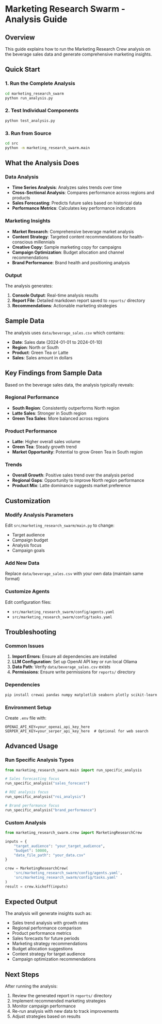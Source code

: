 # Marketing Research Swarm - Analysis Guide

## Overview
This guide explains how to run the Marketing Research Crew analysis on the beverage sales data and generate comprehensive marketing insights.

## Quick Start

### 1. Run the Complete Analysis
```bash
cd marketing_research_swarm
python run_analysis.py
```

### 2. Test Individual Components
```bash
python test_analysis.py
```

### 3. Run from Source
```bash
cd src
python -m marketing_research_swarm.main
```

## What the Analysis Does

### Data Analysis
- **Time Series Analysis**: Analyzes sales trends over time
- **Cross-Sectional Analysis**: Compares performance across regions and products
- **Sales Forecasting**: Predicts future sales based on historical data
- **Performance Metrics**: Calculates key performance indicators

### Marketing Insights
- **Market Research**: Comprehensive beverage market analysis
- **Content Strategy**: Targeted content recommendations for health-conscious millennials
- **Creative Copy**: Sample marketing copy for campaigns
- **Campaign Optimization**: Budget allocation and channel recommendations
- **Brand Performance**: Brand health and positioning analysis

### Output
The analysis generates:
1. **Console Output**: Real-time analysis results
2. **Report File**: Detailed markdown report saved to `reports/` directory
3. **Recommendations**: Actionable marketing strategies

## Sample Data
The analysis uses `data/beverage_sales.csv` which contains:
- **Date**: Sales date (2024-01-01 to 2024-01-10)
- **Region**: North or South
- **Product**: Green Tea or Latte
- **Sales**: Sales amount in dollars

## Key Findings from Sample Data
Based on the beverage sales data, the analysis typically reveals:

### Regional Performance
- **South Region**: Consistently outperforms North region
- **Latte Sales**: Stronger in South region
- **Green Tea Sales**: More balanced across regions

### Product Performance
- **Latte**: Higher overall sales volume
- **Green Tea**: Steady growth trend
- **Market Opportunity**: Potential to grow Green Tea in South region

### Trends
- **Overall Growth**: Positive sales trend over the analysis period
- **Regional Gaps**: Opportunity to improve North region performance
- **Product Mix**: Latte dominance suggests market preference

## Customization

### Modify Analysis Parameters
Edit `src/marketing_research_swarm/main.py` to change:
- Target audience
- Campaign budget
- Analysis focus
- Campaign goals

### Add New Data
Replace `data/beverage_sales.csv` with your own data (maintain same format)

### Customize Agents
Edit configuration files:
- `src/marketing_research_swarm/config/agents.yaml`
- `src/marketing_research_swarm/config/tasks.yaml`

## Troubleshooting

### Common Issues
1. **Import Errors**: Ensure all dependencies are installed
2. **LLM Configuration**: Set up OpenAI API key or run local Ollama
3. **Data Path**: Verify `data/beverage_sales.csv` exists
4. **Permissions**: Ensure write permissions for `reports/` directory

### Dependencies
```bash
pip install crewai pandas numpy matplotlib seaborn plotly scikit-learn statsmodels
```

### Environment Setup
Create `.env` file with:
```
OPENAI_API_KEY=your_openai_api_key_here
SERPER_API_KEY=your_serper_api_key_here  # Optional for web search
```

## Advanced Usage

### Run Specific Analysis Types
```python
from marketing_research_swarm.main import run_specific_analysis

# Sales forecasting focus
run_specific_analysis("sales_forecast")

# ROI analysis focus
run_specific_analysis("roi_analysis")

# Brand performance focus
run_specific_analysis("brand_performance")
```

### Custom Analysis
```python
from marketing_research_swarm.crew import MarketingResearchCrew

inputs = {
    "target_audience": "your_target_audience",
    "budget": 50000,
    "data_file_path": "your_data.csv"
}

crew = MarketingResearchCrew(
    'src/marketing_research_swarm/config/agents.yaml',
    'src/marketing_research_swarm/config/tasks.yaml'
)
result = crew.kickoff(inputs)
```

## Expected Output

The analysis will generate insights such as:
- Sales trend analysis with growth rates
- Regional performance comparison
- Product performance metrics
- Sales forecasts for future periods
- Marketing strategy recommendations
- Budget allocation suggestions
- Content strategy for target audience
- Campaign optimization recommendations

## Next Steps

After running the analysis:
1. Review the generated report in `reports/` directory
2. Implement recommended marketing strategies
3. Monitor campaign performance
4. Re-run analysis with new data to track improvements
5. Adjust strategies based on results
